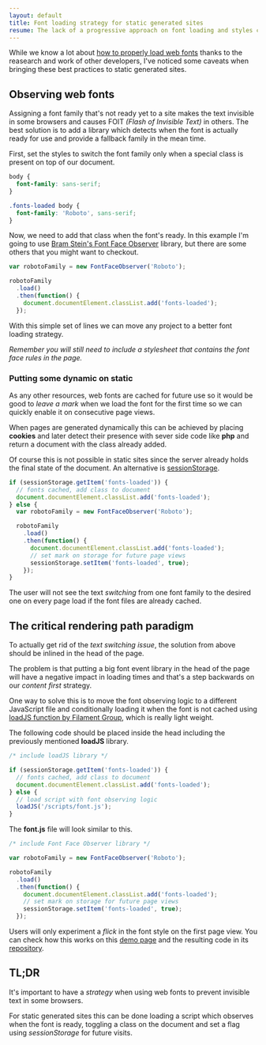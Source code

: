 ```yaml
---
layout: default
title: Font loading strategy for static generated sites
resume: The lack of a progressive approach on font loading and styles can hide your content for a critical amount of time causing a negative experience for the user.
---
```


While we know a lot about [how to properly load web fonts][1] thanks to the reasearch and work of other developers, I've noticed some caveats when bringing these best practices to static generated sites.


## Observing web fonts

Assigning a font family that's not ready yet to a site makes the text invisible in some browsers and causes FOIT *(Flash of Invisible Text)* in others. The best solution is to add a library which detects when the font is actually ready for use and provide a fallback family in the mean time.

First, set the styles to switch the font family only when a special class is present on top of our document.

```css
body {
  font-family: sans-serif;
}

.fonts-loaded body {
  font-family: 'Roboto', sans-serif;
}
```

Now, we need to add that class when the font's ready. In this example I'm going to use [Bram Stein's Font Face Observer][2] library, but there are some others that you might want to checkout.

```js
var robotoFamily = new FontFaceObserver('Roboto');

robotoFamily
  .load()
  .then(function() {
    document.documentElement.classList.add('fonts-loaded');
  });
```

With this simple set of lines we can move any project to a better font loading strategy.

*Remember you will still need to include a stylesheet that contains the font face rules in the page.*


### Putting some dynamic on static

As any other resources, web fonts are cached for future use so it would be good to *leave a mark* when we load the font for the first time so we can quickly enable it on consecutive page views.

When pages are generated dynamically this can be achieved by placing **cookies** and later detect their presence with sever side code like **php** and return a document with the class already added.

Of course this is not possible in static sites since the server already holds the final state of the document. An alternative is [sessionStorage][3].

```js
if (sessionStorage.getItem('fonts-loaded')) {
  // fonts cached, add class to document
  document.documentElement.classList.add('fonts-loaded');
} else {
  var robotoFamily = new FontFaceObserver('Roboto');

  robotoFamily
    .load()
    .then(function() {
      document.documentElement.classList.add('fonts-loaded');
      // set mark on storage for future page views
      sessionStorage.setItem('fonts-loaded', true);
    });
}
```

The user will not see the text *switching* from one font family to the desired one on every page load if the font files are already cached.


## The critical rendering path paradigm

To actually get rid of the *text switching issue*, the solution from above should be inlined in the head of the page.

The problem is that putting a big font event library in the head of the page will have a negative impact in loading times and that's a step backwards on our *content first* strategy.

One way to solve this is to move the font observing logic to a different JavaScript file and conditionally loading it when the font is not cached using [loadJS function by Filament Group][4], which is really light weight.

The following code should be placed inside the head including the previously mentioned **loadJS** library.

```js
/* include loadJS library */

if (sessionStorage.getItem('fonts-loaded')) {
  // fonts cached, add class to document
  document.documentElement.classList.add('fonts-loaded');
} else {
  // load script with font observing logic
  loadJS('/scripts/font.js');
}
```

The **font.js** file will look similar to this.

```js
/* include Font Face Observer library */

var robotoFamily = new FontFaceObserver('Roboto');

robotoFamily
  .load()
  .then(function() {
    document.documentElement.classList.add('fonts-loaded');
    // set mark on storage for future page views
    sessionStorage.setItem('fonts-loaded', true);
  });
```

Users will only experiment a *flick* in the font style on the first page view. You can check how this works on this [demo page][5] and the resulting code in its [repository][6].


## TL;DR

It's important to have a *strategy* when using web fonts to prevent invisible text in some browsers.

For static generated sites this can be done loading a script which observes when the font is ready, toggling a class on the document and set a flag using *sessionStorage* for future visits.


[1]: https://www.filamentgroup.com/lab/font-events.html
[2]: https://github.com/bramstein/fontfaceobserver
[3]: https://developer.mozilla.org/es/docs/Web/API/Window/sessionStorage
[4]: https://github.com/filamentgroup/loadJS
[5]: http://jeremenichelli.github.io/font-strategy-static/
[6]: http://github.com/jeremenichelli/font-strategy-static/
